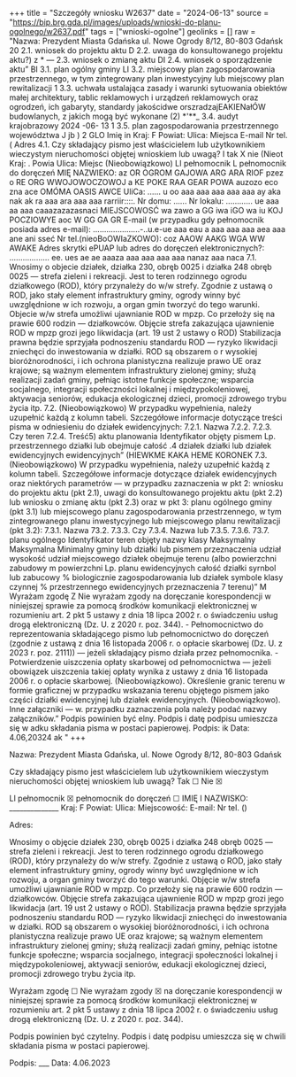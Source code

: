 +++
title = "Szczegóły wniosku W2637"
date = "2024-06-13"
source = "https://bip.brg.gda.pl/images/uploads/wnioski-do-planu-ogolnego/w2637.pdf"
tags = ["wnioski-ogolne"]
geolinks = []
raw = "Nazwa: Prezydent Miasta Gdańska ul. Nowe Ogrody 8/12, 80-803 Gdańsk 20 2.1. wniosek do projektu aktu D 2.2. uwaga do konsultowanego projektu aktu?) z * — 2.3. wniosek o zmianę aktu DI 2.4. wniosek o sporządzenie aktu” BI 3.1. plan ogólny gminy LI 3.2. miejscowy plan zagospodarowania przestrzennego, w tym zintegrowany plan inwestycyjny lub miejscowy plan rewitalizacji 1 3.3. uchwała ustalająca zasady i warunki sytuowania obiektów małej architektury, tablic reklamowych i urządzeń reklamowych oraz ogrodzeń, ich gabaryty, standardy jakościdwe orszradzajEAKIENałÓW budowlanych, z jakich mogą być wykonane (2) *'**_ 3.4. audyt krajobrazowy 2024 -06- 13 1 3.5. plan zagospodarowania przestrzennego województwa J jb )  2 GLO  Imię in Kraj: F Powiat: Ulica: Miejsca E-mail Nr tel. ( Adres 4.1. Czy składający pismo jest właścicielem lub użytkownikiem wieczystym nieruchomości objętej wnioskiem lub uwagą? I tak X nie (Nieot Kraj: . Powia Ulica: Miejsc (Nieobowiązkowo) LI pełnomocnik  L pełnomocnik do doręczeń MIĘ  NAZWIEKO: az OR OGROM GAJOWA ARG ARA RIOF pzez o RE ORG WWOJOWOCZOWOJ a KE POKE RAA GEAR POWA auzozo eco zna ace OMÓMA OASIS AWCE UliCa: ...... u oo aaa aaa aaa aaa aaa ay aka nak ak ra aaa ara aaa aaa rarriir::::. Nr domu: ...... Nr lokalu: ............ ue aaa aa aaa caaazazazasnaci MIEJSCOWOSĆ wa zawo a GG iwa iGO wa iu KOJ POCZIOWYE aoc W GG GA GR E-mail (w przypadku gdy pełnomocnik posiada adres e-mail): .....................-..u.e-ue aaa eau a aaa aaa aaa aea aaa ane ani sseć Nr tel.(nieoBoOWIaZKOWO): coz AAOW AAKG WGA WW AWAKE Adres skrytki ePUAP lub adres do doręczeń elektronicznych?: .................. ee. ues ae ae aaaza aaa aaa aaa aaa nanaz aaa naca 7.1. Wnosimy o objecie działek, działka 230, obręb 0025 i działka 248 obręb 0025 — strefa zieleni i rekreacji. Jest to teren rodzinnego ogrodu działkowego (ROD), który przynależy do w/w strefy. Zgodnie z ustawą o ROD, jako stały element infrastruktury gminy, ogrody winny być uwzględnione w ich rozwoju, a organ gmin tworzyć do tego warunki. Objecie w/w strefa umożliwi ujawnianie ROD w mpzp. Co przełoży się na prawie 600 rodzin — działkowców. Objęcie strefa zakazująca ujawnienie ROD w mpzp grozi jego likwidacja (art. 19 ust 2 ustawy o ROD) Stabilizacja prawna będzie sprzyjała podnoszeniu standardu ROD — ryzyko likwidacji zniechęci do inwestowania w działki. ROD są obszarem o r wysokiej bioróżnorodności, i ich ochrona planistyczna realizuje prawo UE oraz krajowe; są ważnym elementem infrastruktury zielonej gminy; służą realizacji zadań gminy, pełniąc istotne funkcje społeczne; wsparcia socjalnego, integracji społeczności lokalnej i międzypokoleniowej, aktywacja seniorów, edukacja ekologicznej dzieci, promocji zdrowego trybu życia itp. 7.2. (Nieobowiązkowo) W przypadku wypełnienia, należy uzupełnić każdą z kolumn tabeli. Szczegółowe informacje dotyczące treści pisma w odniesieniu do działek ewidencyjnych: 7.2.1. Nazwa 7.2.2. 7.2.3. Czy teren 7.2.4. Treść5) aktu planowania Identyfikator objęty pismem Lp.  przestrzennego działki lub obejmuje całość .4 działek działki lub działek ewidencyjnych ewidencyjnych” (HIEWKME KAKA HEME KORONEK 7.3. (Nieobowiązkowo) W przypadku wypełnienia, należy uzupełnić każdą z kolumn tabeli. Szczegółowe informacje dotyczące działek ewidencyjnych oraz niektórych parametrów — w przypadku zaznaczenia w pkt 2: wniosku do projektu aktu (pkt 2.1), uwagi do konsultowanego projektu aktu (pkt 2.2) lub wniosku o zmianę aktu (pkt 2.3) oraz w pkt 3: planu ogólnego gminy (pkt 3.1) lub miejscowego planu zagospodarowania przestrzennego, w tym zintegrowanego planu inwestycyjnego lub miejscowego planu rewitalizacji (pkt 3.2): 7.3.1. Nazwa 73.2. 7.3.3. Czy 7.3.4. Nazwa lub 7.3.5. 7.3.6. 73.7. planu ogólnego Identyfikator teren objęty nazwy klasy Maksymalny Maksymalna Minimalny gminy lub działki lub pismem przeznaczenia udział wysokość udział miejscowego działek obejmuje terenu (albo powierzchni zabudowy m powierzchni Lp. planu ewidencyjnych całość działki syrnbol lub zabucowy % biologicznie zagospodarowania lub działek symbole klasy czynnej % przestrzennego ewidencyjnych przeznaczenia 7 terenu)” M Wyrażam zgodę Z Nie wyrażam zgody na doręczanie korespondencji w niniejszej sprawie za pomocą środków komunikacji elektronicznej w rozumieniu art. 2 pkt 5 ustawy z dnia 18 lipca 2002 r. o świadczeniu usług drogą elektroniczną (Dz. U. z 2020 r. poz. 344).  - Pełnomocnictwo do reprezentowania składającego pismo lub pełnomocnictwo do doręczeń (zgodnie z ustawą z dnia 16 listopada 2006 r. o opłacie skarbowej (Dz. U. z 2023 r. poz. 2111)) — jeżeli składający pismo działa przez pełnomocnika.  - Potwierdzenie uiszczenia opłaty skarbowej od pełnomocnictwa — jeżeli obowiązek uiszczenia takiej opłaty wynika z ustawy z dnia 16 listopada 2006 r. o opłacie skarbowej.  (Nieobowiązkowo). Określenie granic terenu w formie graficznej w przypadku wskazania terenu objętego pismem jako części działki ewidencyjnej lub działek ewidencyjnych. (Nieobowiązkowo). Inne załączniki — w. przypadku zaznaczenia pola należy podać nazwy załączników.” Podpis powinien być elny. Podpis i datę podpisu umieszcza się w adku składania pisma w postaci papierowej. Podpis: ik Data: 4.06,20324 ak "
+++

Nazwa: Prezydent Miasta Gdańska, ul. Nowe Ogrody 8/12, 80-803 Gdańsk

Czy składający pismo jest właścicielem lub użytkownikiem wieczystym nieruchomości objętej wnioskiem lub uwagą?
Tak ☐ Nie ☒

LI pełnomocnik ☒ pełnomocnik do doręczeń ☐
IMIĘ I NAZWISKO: ______________
Kraj: F
Powiat:
Ulica:
Miejscowość:
E-mail:
Nr tel. ()


Adres:

Wnosimy o objęcie działek 230, obręb 0025 i działka 248 obręb 0025 — strefa zieleni i rekreacji. Jest to teren rodzinnego ogrodu działkowego (ROD), który przynależy do w/w strefy. Zgodnie z ustawą o ROD, jako stały element infrastruktury gminy, ogrody winny być uwzględnione w ich rozwoju, a organ gminy tworzyć do tego warunki. Objęcie w/w strefa umożliwi ujawnianie ROD w mpzp. Co przełoży się na prawie 600 rodzin — działkowców. Objęcie strefa zakazująca ujawnienie ROD w mpzp grozi jego likwidacja (art. 19 ust 2 ustawy o ROD). Stabilizacja prawna będzie sprzyjała podnoszeniu standardu ROD — ryzyko likwidacji zniechęci do inwestowania w działki. ROD są obszarem o wysokiej bioróżnorodności, i ich ochrona planistyczna realizuje prawo UE oraz krajowe; są ważnym elementem infrastruktury zielonej gminy; służą realizacji zadań gminy, pełniąc istotne funkcje społeczne; wsparcia socjalnego, integracji społeczności lokalnej i międzypokoleniowej, aktywacji seniorów, edukacji ekologicznej dzieci, promocji zdrowego trybu życia itp.

Wyrażam zgodę ☐ Nie wyrażam zgody ☒ na doręczanie korespondencji w niniejszej sprawie za pomocą środków komunikacji elektronicznej w rozumieniu art. 2 pkt 5 ustawy z dnia 18 lipca 2002 r. o świadczeniu usług drogą elektroniczną (Dz. U. z 2020 r. poz. 344).

Podpis powinien być czytelny. Podpis i datę podpisu umieszcza się w chwili składania pisma w postaci papierowej.

Podpis: ___ Data: 4.06.2023


